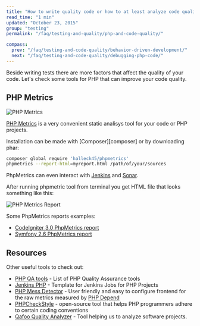 ```yaml
---
title: "How to write quality code or how to at least analyze code quality?"
read_time: "1 min"
updated: "October 23, 2015"
group: "testing"
permalink: "/faq/testing-and-quality/php-and-code-quality/"

compass:
  prev: "/faq/testing-and-code-quality/behavior-driven-development/"
  next: "/faq/testing-and-code-quality/debugging-php-code/"
---
```


Beside writing tests there are more factors that affect the quality of your code. Let's check some tools for PHP that
can improve your code quality.

## PHP Metrics

![PHP Metrics](https://raw.githubusercontent.com/wwphp-fb/php-resources/master/images/faq/testing/phpmetrics.png "PHP Metrics")

[PHP Metrics][phpmetrics] is a very convenient static analisys tool for your code or PHP projects.

Installation can be made with [Composer][composer] or by downloading phar:

```bash
composer global require 'halleck45/phpmetrics'
phpmetrics --report-html=myreport.html /path/of/your/sources
```

PhpMetrics can even interact with [Jenkins][jenkins] and [Sonar][sonar].

After running phpmetric tool from terminal you get HTML file that looks something like this:

![PHP Metrics Report](https://raw.githubusercontent.com/wwphp-fb/php-resources/master/images/faq/testing/phpmetrics_2.png "PHP Metrics Report")

Some PhpMetrics reports examples:

* [CodeIgniter 3.0 PhpMetrics report](http://bl.ocks.org/peterkokot/raw/c5b4da6935d9a8684248/)
* [Symfony 2.6 PhpMetrics report](http://bl.ocks.org/peterkokot/raw/d43726688595f112a419/)

## Resources

Other useful tools to check out:

* [PHP QA tools][phpqatools] - List of PHP Quality Assurance tools
* [Jenkins PHP][jenkinsphp] - Template for Jenkins Jobs for PHP Projects
* [PHP Mess Detector][phpmd] - User friendly and easy to configure frontend for the raw metrics measured by [PHP Depend][phpdepend]
* [PHPCheckStyle][phpcheckstyle] - open-source tool that helps PHP programmers adhere to certain coding conventions
* [Qafoo Quality Analyzer](https://github.com/Qafoo/QualityAnalyzer) - Tool helping us to analyze software projects.

[phpmetrics]: http://phpmetrics.org
[jenkins]: http://jenkins-ci.org/
[sonar]: http://www.sonarqube.org
[phpqatools]: http://phpqatools.org/
[jenkinsphp]: http://jenkins-php.org/
[phpmd]: http://phpmd.org/
[phpdepend]: http://pdepend.org/
[phpcheckstyle]: https://phpcheckstyle.github.io/
